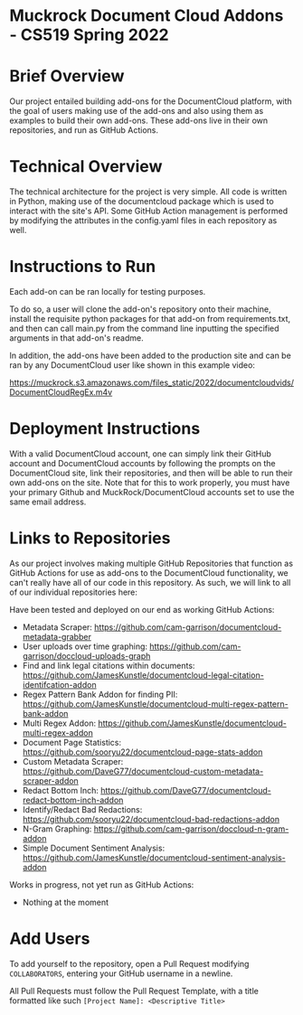 # Muckrock Document Cloud Addons - CS519 Spring 2022

# Brief Overview

Our project entailed building add-ons for the DocumentCloud platform, with the goal of users making use of the add-ons and also using them as examples to build their own add-ons. These add-ons live in their own repositories, and run as GitHub Actions. 

# Technical Overview

The technical architecture for the project is very simple. All code is written in Python, making use of the documentcloud package which is used to interact with the site's API. Some GitHub Action management is performed by modifying the attributes in the config.yaml files in each repository as well.

# Instructions to Run 

Each add-on can be ran locally for testing purposes. 

To do so, a user will clone the add-on's repository onto their machine, install the requisite python packages for that add-on from requirements.txt, and then can call main.py from the command line inputting the specified arguments in that add-on's readme.

In addition, the add-ons have been added to the production site and can be ran by any DocumentCloud user like shown in this example video:

https://muckrock.s3.amazonaws.com/files_static/2022/documentcloudvids/DocumentCloudRegEx.m4v 

# Deployment Instructions

With a valid DocumentCloud account, one can simply link their GitHub account and DocumentCloud accounts by following the prompts on the DocumentCloud site, link their repositories, and then will be able to run their own add-ons on the site. Note that for this to work properly, you must have your primary Github and MuckRock/DocumentCloud accounts set to use the same email address. 

# Links to Repositories

As our project involves making multiple GitHub Repositories that function as GitHub Actions for use as add-ons to the DocumentCloud functionality, 
we can't really have all of our code in this repository. As such, we will link to all of our individual repositories here:

Have been tested and deployed on our end as working GitHub Actions:

- Metadata Scraper: https://github.com/cam-garrison/documentcloud-metadata-grabber
- User uploads over time graphing: https://github.com/cam-garrison/doccloud-uploads-graph
- Find and link legal citations within documents: https://github.com/JamesKunstle/documentcloud-legal-citation-identifcation-addon 
- Regex Pattern Bank Addon for finding PII: https://github.com/JamesKunstle/documentcloud-multi-regex-pattern-bank-addon
- Multi Regex Addon: https://github.com/JamesKunstle/documentcloud-multi-regex-addon 
- Document Page Statistics: https://github.com/sooryu22/documentcloud-page-stats-addon
- Custom Metadata Scraper: https://github.com/DaveG77/documentcloud-custom-metadata-scraper-addon
- Redact Bottom Inch: https://github.com/DaveG77/documentcloud-redact-bottom-inch-addon
- Identify/Redact Bad Redactions: https://github.com/sooryu22/documentcloud-bad-redactions-addon
- N-Gram Graphing: https://github.com/cam-garrison/doccloud-n-gram-addon
- Simple Document Sentiment Analysis: https://github.com/JamesKunstle/documentcloud-sentiment-analysis-addon

Works in progress, not yet run as GitHub Actions:
- Nothing at the moment

# Add Users
To add yourself to the repository, open a Pull Request modifying `COLLABORATORS`, entering your GitHub username in a newline.

All Pull Requests must follow the Pull Request Template, with a title formatted like such `[Project Name]: <Descriptive Title>`
